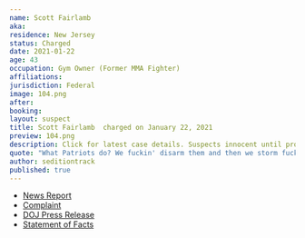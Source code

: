 ```yaml
---
name: Scott Fairlamb
aka:
residence: New Jersey
status: Charged
date: 2021-01-22
age: 43
occupation: Gym Owner (Former MMA Fighter)
affiliations:
jurisdiction: Federal
image: 104.png
after:
booking:
layout: suspect
title: Scott Fairlamb  charged on January 22, 2021
preview: 104.png
description: Click for latest case details. Suspects innocent until proven guilty.
quote: "What Patriots do? We fuckin' disarm them and then we storm fuckin' the Capitol"
author: seditiontrack
published: true
---
```


- [News Report](https://abc7ny.com/local-dc-riot-arrests-nyc-sanitation-worker-arrested/9900913/)
- [Complaint](https://www.justice.gov/opa/page/file/1359221/download)
- [DOJ Press Release](https://www.justice.gov/usao-dc/pr/three-charged-federal-court-assaulting-and-impeding-local-and-federal-officers-during-us)
- [Statement of Facts](https://www.justice.gov/opa/page/file/1359221/download)